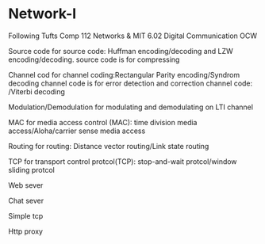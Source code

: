 # Network-I
Following Tufts Comp 112 Networks & MIT 6.02 Digital Communication OCW

Source code for source code: Huffman encoding/decoding and LZW encoding/decoding.
        source code is for compressing
        
Channel cod for channel coding:Rectangular Parity encoding/Syndrom decoding 
        channel code is for error detection and correction 
        channel code: /Viterbi decoding

Modulation/Demodulation for modulating and  demodulating on LTI channel

MAC for media access control (MAC): time division media access/Aloha/carrier sense media access

Routing for routing: Distance vector routing/Link state routing

TCP for transport control protcol(TCP): stop-and-wait protcol/window sliding protcol

Web sever

Chat sever

Simple tcp

Http proxy
